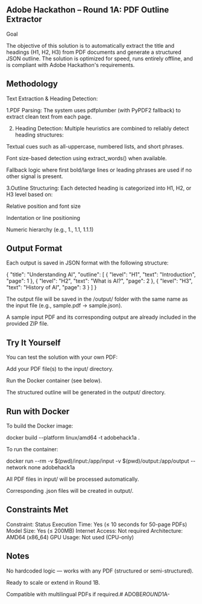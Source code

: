 ## Adobe Hackathon – Round 1A: PDF Outline Extractor

Goal

The objective of this solution is to automatically extract the title and headings (H1, H2, H3) from PDF documents and generate a structured JSON outline. The solution is optimized for speed, runs entirely offline, and is compliant with Adobe Hackathon's requirements.

## Methodology

Text Extraction & Heading Detection:

1.PDF Parsing: The system uses pdfplumber (with PyPDF2 fallback) to extract clean text from each page.

2. Heading Detection: Multiple heuristics are combined to reliably detect heading structures:

Textual cues such as all-uppercase, numbered lists, and short phrases.

Font size-based detection using extract_words() when available.

Fallback logic where first bold/large lines or leading phrases are used if no other signal is present.

3.Outline Structuring: Each detected heading is categorized into H1, H2, or H3 level based on:

Relative position and font size

Indentation or line positioning

Numeric hierarchy (e.g., 1., 1.1, 1.1.1)

## Output Format

Each output is saved in JSON format with the following structure:

{
"title": "Understanding AI",
"outline": [
{ "level": "H1", "text": "Introduction", "page": 1 },
{ "level": "H2", "text": "What is AI?", "page": 2 },
{ "level": "H3", "text": "History of AI", "page": 3 }
]
}

The output file will be saved in the /output/ folder with the same name as the input file (e.g., sample.pdf → sample.json).

A sample input PDF and its corresponding output are already included in the provided ZIP file.

## Try It Yourself

You can test the solution with your own PDF:

Add your PDF file(s) to the input/ directory.

Run the Docker container (see below).

The structured outline will be generated in the output/ directory.

## Run with Docker

To build the Docker image:

docker build --platform linux/amd64 -t adobehack1a .

To run the container:

docker run --rm
-v $(pwd)/input:/app/input
-v $(pwd)/output:/app/output
--network none
adobehack1a

All PDF files in input/ will be processed automatically.

Corresponding .json files will be created in output/.

## Constraints Met

Constraint: Status
Execution Time: Yes (≤ 10 seconds for 50-page PDFs)
Model Size: Yes (≤ 200MB)
Internet Access: Not required
Architecture: AMD64 (x86_64)
GPU Usage: Not used (CPU-only)

## Notes

No hardcoded logic — works with any PDF (structured or semi-structured).

Ready to scale or extend in Round 1B.

Compatible with multilingual PDFs if required.#   A D O B E _ R O U N D _ 1 A - 
 
 
